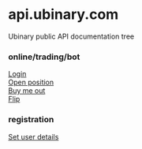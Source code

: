 api.ubinary.com
==========

Ubinary public API documentation tree

### online/trading/bot

[Login](online/trading/bot/login.md)  
[Open position](online/trading/bot/position/open.md)  
[Buy me out](online/trading/bot/position/buy-me-out.md)  
[Flip](online/trading/bot/position/flip.md)  

### registration
[Set user details](registration/SetUserDetails.md)

